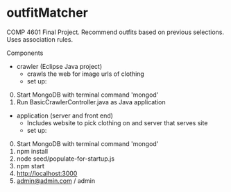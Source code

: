 # outfitMatcher
COMP 4601 Final Project. Recommend outfits based on previous selections. Uses association rules. 

Components 
- crawler (Eclipse Java project)
  - crawls the web for image urls of clothing 
  - set up:
 0. Start MongoDB with terminal command 'mongod'
 1. Run BasicCrawlerController.java as Java application
- application (server and front end)
  - Includes website to pick clothing on and server that serves site 
  - set up:
 0. Start MongoDB with terminal command 'mongod'
 1. npm install
 2. node seed/populate-for-startup.js
 3. npm start
 4. <a href="http://localhost:3000" target="_blank">http://localhost:3000</a>
 5. admin@admin.com / admin
